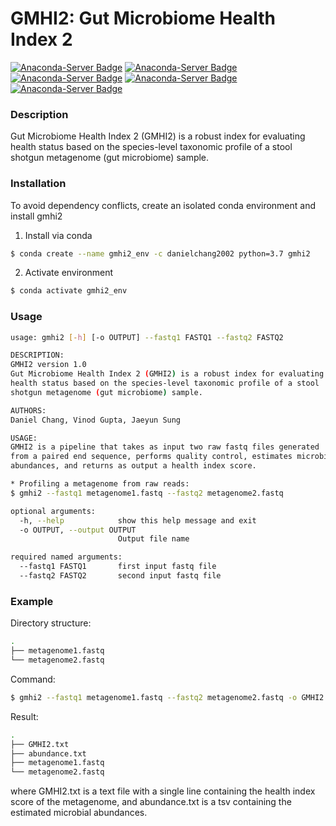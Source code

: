 # GMHI2: Gut Microbiome Health Index 2

[![Anaconda-Server Badge](https://anaconda.org/danielchang2002/gmhi2/badges/version.svg)](https://anaconda.org/danielchang2002/gmhi2)
[![Anaconda-Server Badge](https://anaconda.org/danielchang2002/gmhi2/badges/platforms.svg)](https://anaconda.org/danielchang2002/gmhi2)
[![Anaconda-Server Badge](https://anaconda.org/danielchang2002/gmhi2/badges/license.svg)](https://anaconda.org/danielchang2002/gmhi2)
[![Anaconda-Server Badge](https://anaconda.org/danielchang2002/gmhi2/badges/downloads.svg)](https://anaconda.org/danielchang2002/gmhi2)
[![Anaconda-Server Badge](https://anaconda.org/danielchang2002/gmhi2/badges/installer/conda.svg)](https://conda.anaconda.org/danielchang2002)


### Description
Gut Microbiome Health Index 2 (GMHI2) is a robust index for evaluating 
health status based on the species-level taxonomic profile of a stool 
shotgun metagenome (gut microbiome) sample.


### Installation
To avoid dependency conflicts, create an isolated conda environment and
install gmhi2

1. Install via conda
```sh
$ conda create --name gmhi2_env -c danielchang2002 python=3.7 gmhi2
```

2. Activate environment
```sh
$ conda activate gmhi2_env
```

### Usage
```sh
usage: gmhi2 [-h] [-o OUTPUT] --fastq1 FASTQ1 --fastq2 FASTQ2

DESCRIPTION:
GMHI2 version 1.0
Gut Microbiome Health Index 2 (GMHI2) is a robust index for evaluating 
health status based on the species-level taxonomic profile of a stool 
shotgun metagenome (gut microbiome) sample.

AUTHORS:
Daniel Chang, Vinod Gupta, Jaeyun Sung

USAGE:
GMHI2 is a pipeline that takes as input two raw fastq files generated 
from a paired end sequence, performs quality control, estimates microbial 
abundances, and returns as output a health index score.

* Profiling a metagenome from raw reads:
$ gmhi2 --fastq1 metagenome1.fastq --fastq2 metagenome2.fastq

optional arguments:
  -h, --help            show this help message and exit
  -o OUTPUT, --output OUTPUT
                        Output file name

required named arguments:
  --fastq1 FASTQ1       first input fastq file
  --fastq2 FASTQ2       second input fastq file
```

### Example
Directory structure:
```sh
.
├── metagenome1.fastq
└── metagenome2.fastq
```

Command:
```sh
$ gmhi2 --fastq1 metagenome1.fastq --fastq2 metagenome2.fastq -o GMHI2.txt
```

Result:
```sh
.
├── GMHI2.txt
├── abundance.txt
├── metagenome1.fastq
└── metagenome2.fastq
```
where GMHI2.txt is a text file with a single line containing the health index
score of the metagenome, and abundance.txt is a tsv containing the estimated
microbial abundances.

